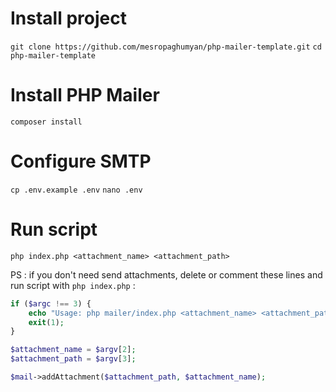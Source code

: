# Install project
`git clone https://github.com/mesropaghumyan/php-mailer-template.git`
`cd php-mailer-template`

# Install PHP Mailer
`composer install`

# Configure SMTP
`cp .env.example .env`
`nano .env`

# Run script
`php index.php <attachment_name> <attachment_path>`

PS : if you don't need send attachments, delete or comment these lines and run script with `php index.php` :
```php
if ($argc !== 3) {
    echo "Usage: php mailer/index.php <attachment_name> <attachment_path>\n";
    exit(1);
}

$attachment_name = $argv[2];
$attachment_path = $argv[3];

$mail->addAttachment($attachment_path, $attachment_name);
```
